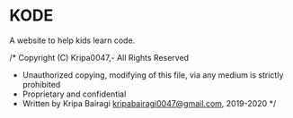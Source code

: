 # KODE
A website to help kids learn code.

/* Copyright (C) Kripa0047,- All Rights Reserved
 * Unauthorized copying, modifying of this file, via any medium is strictly prohibited
 * Proprietary and confidential
 * Written by Kripa Bairagi <kripabairagi0047@gmail.com>, 2019-2020
 */
